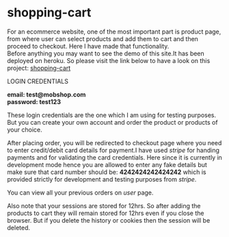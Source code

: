 # shopping-cart
For an ecommerce website, one of the most important part is product page,
from where user can select products and add them to cart and then proceed to checkout.
Here I have made that functionality.<br>
Before anything you may want to see the demo of this site.It has been deployed on heroku. So please visit the link below to have a look on this project:
<a href="https://sheltered-sierra-67762.herokuapp.com/">shopping-cart</a>
<p>LOGIN CREDENTIALS</p>
<strong>email: test@mobshop.com</strong><br>
<strong>password: test123</strong>
<p>These login credentials are the one which I am using for testing purposes. But you can create your own account and order the product or products of your choice.</p>
<p>After placing order, you will be redirected to checkout page where you need to enter credit/debit card details for payment.I have used <em>stripe</em> for handing payments and for validating the card credentials. Here since it is currently in development mode hence you are allowed to enter any fake details but make sure that card number should be: <b>4242424242424242</b> which is provided strictly for development and testing purposes from <em>stripe</em>.</p>
<p>You can view all your previous orders on <em>user</em> page.</p>
<p>Also note that your sessions are stored for 12hrs. So after adding the products to cart they will remain stored for 12hrs even if you close the browser. But if you delete the history or cookies  then the session will be deleted.</p>
